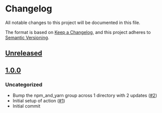 # Changelog

All notable changes to this project will be documented in this file.

The format is based on [Keep a Changelog](https://keepachangelog.com/en/1.0.0/),
and this project adheres to [Semantic Versioning](https://semver.org/spec/v2.0.0.html).

## [Unreleased]

## [1.0.0]

### Uncategorized

- Bump the npm_and_yarn group across 1 directory with 2 updates ([#2](https://github.com/MetaMask/action-retry-command/pull/2))
- Initial setup of action ([#1](https://github.com/MetaMask/action-retry-command/pull/1))
- Initial commit

[Unreleased]: https://github.com/MetaMask/action-retry-command/compare/v1.0.0...HEAD
[1.0.0]: https://github.com/MetaMask/action-retry-command/releases/tag/v1.0.0
